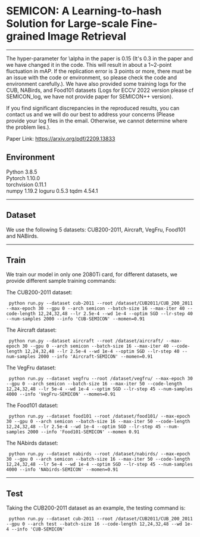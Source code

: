 # SEMICON: A Learning-to-hash Solution for Large-scale Fine-grained Image Retrieval
--------------------------
The hyper-parameter for \alpha in the paper is 0.15 (It's 0.3 in the paper and we have changed it in the code. This will result in about a 1~2-point fluctuation in mAP. If the replication error is 3 points or more, there must be an issue with the code or environment, so please check the code and environment carefully.). We have also provided some training logs for the CUB, NABirds, and Food101 datasets (Logs for ECCV 2022 version please cf SEMICON_log, we have not provide paper for SEMICON++ version). 

If you find significant discrepancies in the reproduced results, you can contact us and we will do our best to address your concerns (Please provide your log files in the email. Otherwise, we cannot determine where the problem lies.).

Paper Link: https://arxiv.org/pdf/2209.13833

## Environment

Python 3.8.5  
Pytorch 1.10.0  
torchvision 0.11.1  
numpy 1.19.2
loguru 0.5.3
tqdm 4.54.1

--------------------------
## Dataset
We use the following 5 datasets: CUB200-2011, Aircraft, VegFru, Food101 and NABirds.

--------------------------
## Train

We train our model in only one 2080Ti card, for different datasets, we provide different sample training commands:  

The CUB200-2011 dataset:

     python run.py --dataset cub-2011 --root /dataset/CUB2011/CUB_200_2011 --max-epoch 30 --gpu 0 --arch semicon --batch-size 16 --max-iter 40 --code-length 12,24,32,48 --lr 2.5e-4 --wd 1e-4 --optim SGD --lr-step 40 --num-samples 2000 --info 'CUB-SEMICON' --momen=0.91

The Aircraft dataset:

     python run.py --dataset aircraft --root /dataset/aircraft/ --max-epoch 30 --gpu 0 --arch semicon --batch-size 16 --max-iter 40 --code-length 12,24,32,48 --lr 2.5e-4 --wd 1e-4 --optim SGD --lr-step 40 --num-samples 2000 --info 'Aircraft-SEMICON' --momen=0.91

The VegFru dataset:

     python run.py --dataset vegfru --root /dataset/vegfru/ --max-epoch 30 --gpu 0 --arch semicon --batch-size 16 --max-iter 50 --code-length 12,24,32,48 --lr 5e-4 --wd 1e-4 --optim SGD --lr-step 45 --num-samples 4000 --info 'VegFru-SEMICON' --momen=0.91

The Food101 dataset:

     python run.py --dataset food101 --root /dataset/food101/ --max-epoch 30 --gpu 0 --arch semicon --batch-size 16 --max-iter 50 --code-length 12,24,32,48 --lr 2.5e-4 --wd 1e-4 --optim SGD --lr-step 45 --num-samples 2000 --info 'Food101-SEMICON' --momen 0.91

The NAbirds dataset:
     
     python run.py --dataset nabirds --root /dataset/nabirds/ --max-epoch 30 --gpu 0 --arch semicon --batch-size 16 --max-iter 50 --code-length 12,24,32,48 --lr 5e-4 --wd 1e-4 --optim SGD --lr-step 45 --num-samples 4000 --info 'NAbirds-SEMICON' --momen=0.91

--------------------------
## Test

Taking the CUB200-2011 dataset as an example, the testing command is:  

     python run.py --dataset cub-2011 --root /dataset/CUB2011/CUB_200_2011 --gpu 0 --arch test --batch-size 16 --code-length 12,24,32,48 --wd 1e-4 --info 'CUB-SEMICON'


